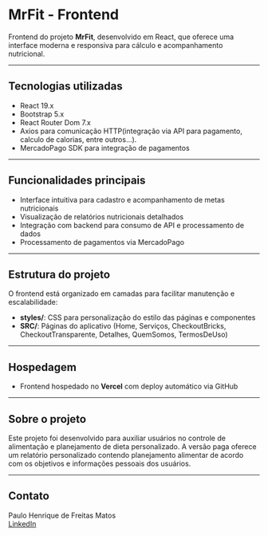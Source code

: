 # MrFit - Frontend

Frontend do projeto **MrFit**, desenvolvido em React, que oferece uma interface moderna e responsiva para cálculo e acompanhamento nutricional.

---

## Tecnologias utilizadas

- React 19.x
- Bootstrap 5.x
- React Router Dom 7.x
- Axios para comunicação HTTP(integração via API para pagamento, calculo de calorias, entre outros...).
- MercadoPago SDK para integração de pagamentos

---

## Funcionalidades principais

- Interface intuitiva para cadastro e acompanhamento de metas nutricionais
- Visualização de relatórios nutricionais detalhados
- Integração com backend para consumo de API e processamento de dados
- Processamento de pagamentos via MercadoPago

---

## Estrutura do projeto

O frontend está organizado em camadas para facilitar manutenção e escalabilidade:

- **styles/**: CSS para personalização do estilo das páginas e componentes
- **SRC/**: Páginas do aplicativo (Home, Serviços, CheckoutBricks, CheckoutTransparente, Detalhes, QuemSomos, TermosDeUso)

---

## Hospedagem

- Frontend hospedado no **Vercel** com deploy automático via GitHub

---

## Sobre o projeto

Este projeto foi desenvolvido para auxiliar usuários no controle de alimentação e planejamento de dieta personalizado. A versão paga oferece um relatório personalizado contendo planejamento alimentar de acordo com os objetivos e informações pessoais dos usuários.

---

## Contato

Paulo Henrique de Freitas Matos  
[LinkedIn](https://www.linkedin.com/in/mr-pmatos/)